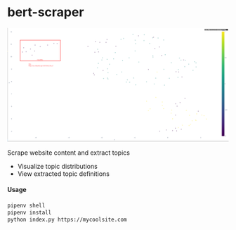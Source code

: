 # bert-scraper
 
![bert-scraper](sample.png)

Scrape website content and extract topics
- Visualize topic distributions
- View extracted topic definitions

#### Usage
```
pipenv shell
pipenv install
python index.py https://mycoolsite.com
```